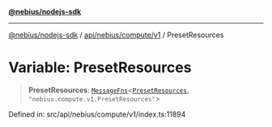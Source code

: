 [**@nebius/nodejs-sdk**](../../../../../README.md)

---

[@nebius/nodejs-sdk](../../../../../README.md) / [api/nebius/compute/v1](../README.md) / PresetResources

# Variable: PresetResources

> **PresetResources**: [`MessageFns`](../../../../../runtime/protos/core/interfaces/MessageFns.md)\<[`PresetResources`](../interfaces/PresetResources.md), `"nebius.compute.v1.PresetResources"`\>

Defined in: src/api/nebius/compute/v1/index.ts:11894

